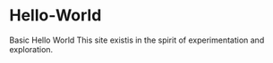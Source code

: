 # Hello-World
Basic Hello World
This site existis in the spirit of experimentation and exploration.
